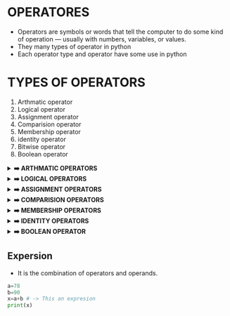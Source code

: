 # OPERATORES

- Operators are symbols or words that tell the computer to do some kind of operation — usually with numbers, variables, or values.
- They many types of operator in python
- Each operator type and operator have some use in python

# TYPES OF OPERATORS

1. Arthmatic operator
2. Logical operator
3. Assignment operator
4. Comparision operator
5. Membership operator
6. identity operator
7. Bitwise operator
8. Boolean operator

<details>
<summary><strong>➡️ ARTHMATIC OPERATORS</strong></summary>

# ARTHMATIC OPERATORS

- This operator is well know for us.
- It is a mathamatical operators. 
- It perform the Addition,Subtraction,Multiplication,Division,Modulation we know very well.
- Additional operator is the FloorDivision and Exponentiation.
- FloorDivision 
   - It not return the . after value
   ```python
   print(154//3) #Output 51
   ```
- Exponention
   - it is like power of a number
   ```python
   print(2**2) #Output 4
   ```

|  OPERATOR        |      MEANING  |EXAMPLE      |
|------------------|---------------|-------------|
|  +        |Addition |2+2=4   |
|-|Subraction|10 - 2=8|
|*|Multiplication|5 * 2=10|
|/|Division|12%6=2|
|%|Modulation|12%6=0|
|//|FloorDivision|154//3 = 51|
|**|Exponention|2**2=4|
</details>
<details>
<summary><strong>➡️ LOGICAL OPERATORS</strong></summary>

| OPERATOR|EXAMPLE|
|---------|-------|
|and| 'A' and 'B' in "ABCD" -> True|
|or |'A' or 'B' in "ABCD" -> True|
|not|Reverse truth|
</details>
<details>
<summary><strong>➡️ ASSIGNMENT OPERATORS</strong></summary>

- This operator used to assign the values to the variable

|OPERATOR|MEANING|EXAMPLE|
|--------|-------|-------|
|=|Assign value to variable|a=20|
|+=|	Add and assign|	x += 3 → x = x + 3|
|-=|	Subtract and assign|	x -= 2|
|*=|	Multiply and assign|	x *= 4|
|/=|	Divide and assign|	x /= 2|
|//=|	Floor divide and assign	|x //= 2|
|%=|	Modulus and assign|	x %= 2|
|**=|	Exponent and assign|	x **= 3|
</details>
<details>
<summary><strong> ➡️ COMPARISION OPERATORS</strong></summary>

# COMPARISION OPERATORS

- It is used to compare the two operands.
- It return the only boolean value (True/False).


|OPERATOR|MEANING|EXAMPLE|
|--------|-------|-------|
|==|Equalto|3==3 -> True|
|!=|Not equalto|3!=2 -> True|
|<|LessThen|5<2 -> False|
|>|GraterThen|6>2 -> True|
|<=|LessThenEqualto|3<=3 ->True|
|>=|GraterThenEqualto|6>=5 ->True|
</details>
<details>
<summary><strong>➡️ MEMBERSHIP OPERATORS</strong></summary>

#  MEMBERSHIP OPERATORS

- Membership operator is defined in two types.
   - in
   - not in
- It return the boolean value.

| OPERATOR |EXAMPLE|
|----------|-------|
|in|b=["a"] a in b|
|not in |a=["b"] b not in a|

</details>

<details>
<summary><strong>➡️ IDENTITY OPERATORS</strong></summary>

# IDENTITY OPERATORS

- It checks two things are same

|Operator|	Meaning|	Example|
|--------|---------|--------|
|is|	Same object|	x is y|
|is not|	Not the same object|	x is not y|

</details>

<details><strong><summary>➡️ BOOLEAN OPERATOR</strong></summary>
- Bollean is represented as the TRUE/FALSE.
- In the python programming and the some other programming languages it represented most of (boll).
- Actually the boolean value True/False is came after we perform the comparision of two are more  Operands or Numbers.

### Example
```python
print(5>2) # Comparision between Numbers  ' TRUE '
a=10
b=9
print(a<b) # Comparision between operands  ' FALSE '
```
- In this most of used in the control flow statements we use this boolean operator.
- In python we can write the True like this, and Fasle like this
</details>

## Expersion

- It is the combination of operators and operands.

```python
a=78
b=90
x=a+b # -> This an expresion
print(x)
```
